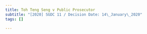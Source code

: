 ```yaml
---
title: Toh Teng Seng v Public Prosecutor
subtitle: "[2020] SGDC 11 / Decision Date: 14\_January\_2020"
tags: []

---
```

